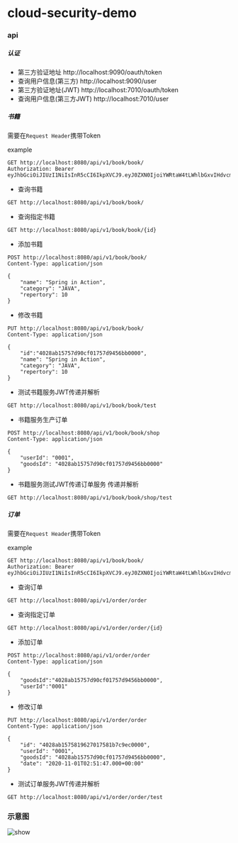 # cloud-security-demo
### api
##### 认证
+ 第三方验证地址
http://localhost:9090/oauth/token
+ 查询用户信息(第三方)
http://localhost:9090/user
+ 第三方验证地址(JWT)
http://localhost:7010/oauth/token
+ 查询用户信息(第三方JWT)
http://localhost:7010/user
##### 书籍
需要在`Request Header`携带Token 

example
```http request
GET http://localhost:8080/api/v1/book/book/
Authorization: Bearer eyJhbGciOiJIUzI1NiIsInR5cCI6IkpXVCJ9.eyJ0ZXN0IjoiYWRtaW4tLWhlbGxvIHdvcmxkIiwidXNlcl9uYW1lIjoiYWRtaW4iLCJzY29wZSI6WyJ3ZWJjbGllbnQiXSwiZXhwIjoxNjA0MzQ2MTQyLCJhdXRob3JpdGllcyI6WyJST0xFX0FETUlOIiwiUk9MRV9VU0VSIl0sImp0aSI6ImI2MTBjZTczLTU0MGEtNDVhYi05YzE4LWNkM2Q0M2ZkY2FiZiIsImNsaWVudF9pZCI6ImNsb3VkLXNlY3VyaXR5In0.X8dr80O_PK9WOb7XEYaDrtE2deh4YcZ1fLF_QYcWcfA
```
+ 查询书籍
```http request
GET http://localhost:8080/api/v1/book/book/
```
+ 查询指定书籍
```http request
GET http://localhost:8080/api/v1/book/book/{id}
```
+ 添加书籍
```http request
POST http://localhost:8080/api/v1/book/book/
Content-Type: application/json

{
    "name": "Spring in Action",
    "category": "JAVA",
    "repertory": 10
}
```

+ 修改书籍
```http request
PUT http://localhost:8080/api/v1/book/book/
Content-Type: application/json

{
    "id":"4028ab15757d90cf01757d9456bb0000",
    "name": "Spring in Action",
    "category": "JAVA",
    "repertory": 10
}
```
+ 测试书籍服务JWT传递并解析
```http request
GET http://localhost:8080/api/v1/book/book/test
```

+ 书籍服务生产订单
```http request
POST http://localhost:8080/api/v1/book/book/shop
Content-Type: application/json

{
	"userId": "0001",
	"goodsId": "4028ab15757d90cf01757d9456bb0000"
}
```

+ 书籍服务测试JWT传递订单服务 传递并解析
```http request
GET http://localhost:8080/api/v1/book/book/shop/test
```


##### 订单
需要在`Request Header`携带Token 

example
```http request
GET http://localhost:8080/api/v1/book/book/
Authorization: Bearer eyJhbGciOiJIUzI1NiIsInR5cCI6IkpXVCJ9.eyJ0ZXN0IjoiYWRtaW4tLWhlbGxvIHdvcmxkIiwidXNlcl9uYW1lIjoiYWRtaW4iLCJzY29wZSI6WyJ3ZWJjbGllbnQiXSwiZXhwIjoxNjA0MzQ2MTQyLCJhdXRob3JpdGllcyI6WyJST0xFX0FETUlOIiwiUk9MRV9VU0VSIl0sImp0aSI6ImI2MTBjZTczLTU0MGEtNDVhYi05YzE4LWNkM2Q0M2ZkY2FiZiIsImNsaWVudF9pZCI6ImNsb3VkLXNlY3VyaXR5In0.X8dr80O_PK9WOb7XEYaDrtE2deh4YcZ1fLF_QYcWcfA
```
+ 查询订单
```http request
GET http://localhost:8080/api/v1/order/order
```

+ 查询指定订单
```http request
GET http://localhost:8080/api/v1/order/order/{id}
```

+ 添加订单
```http request
POST http://localhost:8080/api/v1/order/order
Content-Type: application/json

{
	"goodsId":"4028ab15757d90cf01757d9456bb0000",
	"userId":"0001"
}
```

+ 修改订单
```http request
PUT http://localhost:8080/api/v1/order/order
Content-Type: application/json

{
    "id": "4028ab1575819627017581b7c9ec0000",
    "userId": "0001",
    "goodsId": "4028ab15757d90cf01757d9456bb0000",
    "date": "2020-11-01T02:51:47.000+00:00"
}
```
+ 测试订单服务JWT传递并解析
```http request
GET http://localhost:8080/api/v1/order/order/test
```

### 示意图
![show](https://github.com/quan930/cloud-security-demo/blob/main/show.png)